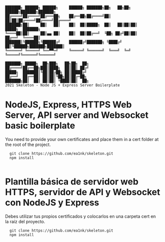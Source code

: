 ```
███████╗ ██████╗ ██████╗     ██████╗ ███████╗██╗   ██╗██╗ ██████╗███████╗███████╗
██╔════╝██╔════╝██╔═══██╗    ██╔══██╗██╔════╝██║   ██║██║██╔════╝██╔════╝██╔════╝
███████╗██║     ██║   ██║    ██║  ██║█████╗  ██║   ██║██║██║     █████╗  ███████╗
╚════██║██║     ██║▄▄ ██║    ██║  ██║██╔══╝  ╚██╗ ██╔╝██║██║     ██╔══╝  ╚════██║
███████║╚██████╗╚██████╔╝    ██████╔╝███████╗ ╚████╔╝ ██║╚██████╗███████╗███████║
╚══════╝ ╚═════╝ ╚══▀▀═╝     ╚═════╝ ╚══════╝  ╚═══╝  ╚═╝ ╚═════╝╚══════╝╚══════╝
                                                                                 
███████╗ █████╗  ██╗███╗   ██╗██╗  ██╗                                           
██╔════╝██╔══██╗███║████╗  ██║██║ ██╔╝                                           
█████╗  ███████║╚██║██╔██╗ ██║█████╔╝                                            
██╔══╝  ██╔══██║ ██║██║╚██╗██║██╔═██╗                                            
███████╗██║  ██║ ██║██║ ╚████║██║  ██╗           
2021 Skeleton - Node JS + Express Server Boilerplate
```
# NodeJS, Express, HTTPS Web Server, API server and Websocket basic boilerplate

You need to provide your own certificates and place them in a cert folder at the root of the project.
```
  git clone https://github.com/ea1nk/skeleton.git
  npm install 
   
```
# Plantilla básica de servidor web HTTPS, servidor de API y Websocket con NodeJS y Express

Debes utilizar tus propios certificados y colocarlos en una carpeta cert en la raíz del proyecto.

```
  git clone https://github.com/ea1nk/skeleton.git
  npm install 
   
```
